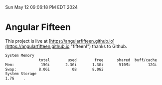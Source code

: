 Sun May 12 09:06:18 PM EDT 2024

# Angular Fifteen


This project is live at [https://angularfifteen.github.io](https://angularfifteen.github.io "fifteen!") thanks to Github.

```bash
System Memory
               total        used        free      shared  buff/cache   available
Mem:            15Gi       2.3Gi       1.3Gi       510Mi        12Gi        12Gi
Swap:          8.0Gi          0B       8.0Gi
System Storage
1.7G	.
```
